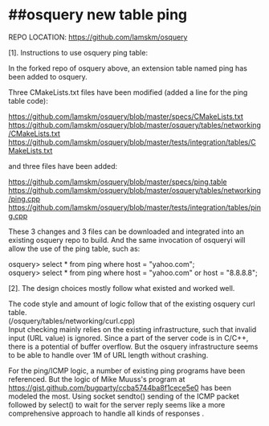 ##osquery new table ping
======================

REPO LOCATION: https://github.com/lamskm/osquery

[1]. Instructions to use osquery ping table:

In the forked repo of osquery above, an extension table named ping has been added to osquery.

Three CMakeLists.txt files have been modified (added a line for the ping table code):

https://github.com/lamskm/osquery/blob/master/specs/CMakeLists.txt   
https://github.com/lamskm/osquery/blob/master/osquery/tables/networking/CMakeLists.txt   
https://github.com/lamskm/osquery/blob/master/tests/integration/tables/CMakeLists.txt   

and three files have been added:

https://github.com/lamskm/osquery/blob/master/specs/ping.table   
https://github.com/lamskm/osquery/blob/master/osquery/tables/networking/ping.cpp   
https://github.com/lamskm/osquery/blob/master/tests/integration/tables/ping.cpp  

These 3 changes and 3 files can be downloaded and integrated into an existing osquery repo to build.
And the same invocation of osqueryi will allow the use of the ping table, such as:

osquery> select * from ping where host = "yahoo.com";  
osquery> select * from ping where host = "yahoo.com" or host = "8.8.8.8";  

[2]. The design choices mostly follow what existed and worked well.  

The code style and amount of logic follow that of the existing osquery curl table.  
(/osquery/tables/networking/curl.cpp)   
Input checking mainly relies on the existing infrastructure, such that
invalid input (URL value) is ignored.
Since a part of the server code is in C/C++, there is a potential of buffer overflow.
But the osquery infrastructure seems to be able to handle over 1M of URL length without crashing.

For the ping/ICMP logic, a number of existing ping programs have been referenced.
But the logic of Mike Muuss's program at https://gist.github.com/bugparty/ccba5744ba8f1cece5e0
has been modeled the most.
Using socket sendto() sending of the ICMP packet followed by select() to wait for the server reply
seems like a more comprehensive approach to handle all kinds of responses .
